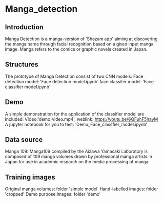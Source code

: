 # Manga_detection
## Introduction 
Manga Detection is a manga-version of 'Shazam app' aiming at discovering the manga name through facial recognition based on a given input manga image. Manga refers to the comics or graphic novels created in Japan.

## Structures 
The prototype of Manga Detection consist of two CNN models: 
Face detection model: 'Face detection model.ipynb'
face classifer model: 'Face classifier model.ipynb'

## Demo
A simple demonstration for the application of the classifier model are included:
Video:'demo_video.mp4', weblink: https://youtu.be/6QFuhF5hayM
A jupyter notebook for you to test: 'Demo_Face_classfier_model.ipynb'

## Data source
Manga 109: Manga109 compiled by the Aizawa Yamasaki Laboratory is composed of 109 manga volumes drawn by professional manga artists in Japan for use in academic research on the media processing of manga. 

## Training images
Original manga volumes: folder 'simple model'
Hand-labelled images: folder 'cropped'
Demo purpose images: folder 'demo'
